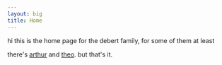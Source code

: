 ```yaml
---
layout: big
title: Home
---
```


hi this is the home page for the debert family, for some of them at least

there's [arthur](arthur) and [theo](theo). but that's it.
